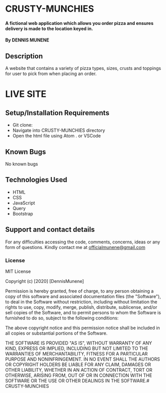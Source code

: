 # CRUSTY-MUNCHIES
#### A fictional web application which allows you order pizza and ensures delivery is made to the location keyed in.
#### By **DENNIS MUNENE**
## Description
A website that contains a variety of pizza types, sizes, crusts and toppings for user to pick from when placing an order.
# LIVE SITE

## Setup/Installation Requirements
* Git clone:
* Navigate into CRUSTY-MUNCHIES directory
* Open the html file using Atom . or VSCode 
## Known Bugs
No known bugs
## Technologies Used
* HTML
* CSS
* JavaScript
* Query
* Bootstrap
## Support and contact details
For any difficulties accessing the code, comments, concerns, ideas or any form of questions. Kindly contact me at officialmunene@gmail.com
### License
MIT License

Copyright (c) [2020] [DennisMunene]

Permission is hereby granted, free of charge, to any person obtaining a copy of this software and associated documentation files (the "Software"), to deal in the Software without restriction, including without limitation the rights to use, copy, modify, merge, publish, distribute, sublicense, and/or sell copies of the Software, and to permit persons to whom the Software is furnished to do so, subject to the following conditions:

The above copyright notice and this permission notice shall be included in all copies or substantial portions of the Software.

THE SOFTWARE IS PROVIDED "AS IS", WITHOUT WARRANTY OF ANY KIND, EXPRESS OR IMPLIED, INCLUDING BUT NOT LIMITED TO THE WARRANTIES OF MERCHANTABILITY, FITNESS FOR A PARTICULAR PURPOSE AND NONINFRINGEMENT. IN NO EVENT SHALL THE AUTHORS OR COPYRIGHT HOLDERS BE LIABLE FOR ANY CLAIM, DAMAGES OR OTHER LIABILITY, WHETHER IN AN ACTION OF CONTRACT, TORT OR OTHERWISE, ARISING FROM, OUT OF OR IN CONNECTION WITH THE SOFTWARE OR THE USE OR OTHER DEALINGS IN THE SOFTWARE.# CRUSTY-MUNCHIES